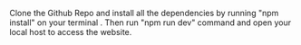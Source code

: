 Clone the Github Repo and install all the dependencies by running "npm install" on your terminal . Then run "npm run dev" command and open your local host to access the website.
